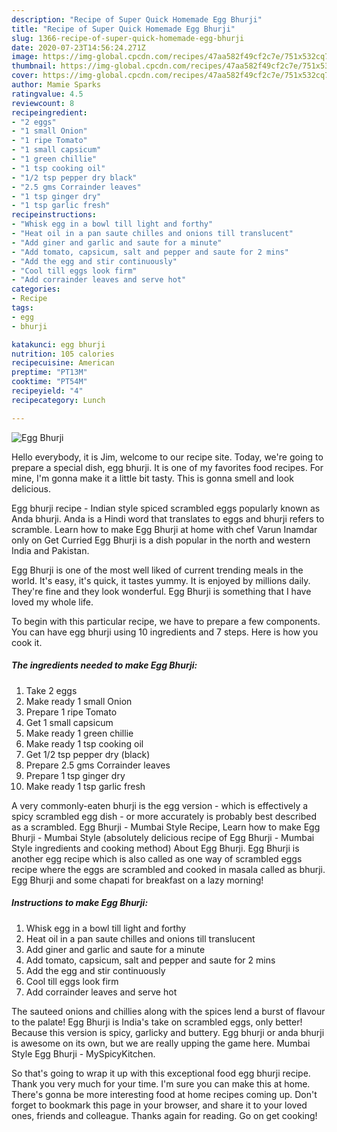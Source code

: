 ```yaml
---
description: "Recipe of Super Quick Homemade Egg Bhurji"
title: "Recipe of Super Quick Homemade Egg Bhurji"
slug: 1366-recipe-of-super-quick-homemade-egg-bhurji
date: 2020-07-23T14:56:24.271Z
image: https://img-global.cpcdn.com/recipes/47aa582f49cf2c7e/751x532cq70/egg-bhurji-recipe-main-photo.jpg
thumbnail: https://img-global.cpcdn.com/recipes/47aa582f49cf2c7e/751x532cq70/egg-bhurji-recipe-main-photo.jpg
cover: https://img-global.cpcdn.com/recipes/47aa582f49cf2c7e/751x532cq70/egg-bhurji-recipe-main-photo.jpg
author: Mamie Sparks
ratingvalue: 4.5
reviewcount: 8
recipeingredient:
- "2 eggs"
- "1 small Onion"
- "1 ripe Tomato"
- "1 small capsicum"
- "1 green chillie"
- "1 tsp cooking oil"
- "1/2 tsp pepper dry black"
- "2.5 gms Corrainder leaves"
- "1 tsp ginger dry"
- "1 tsp garlic fresh"
recipeinstructions:
- "Whisk egg in a bowl till light and forthy"
- "Heat oil in a pan saute chilles and onions till translucent"
- "Add giner and garlic and saute for a minute"
- "Add tomato, capsicum, salt and pepper and saute for 2 mins"
- "Add the egg and stir continuously"
- "Cool till eggs look firm"
- "Add corrainder leaves and serve hot"
categories:
- Recipe
tags:
- egg
- bhurji

katakunci: egg bhurji 
nutrition: 105 calories
recipecuisine: American
preptime: "PT13M"
cooktime: "PT54M"
recipeyield: "4"
recipecategory: Lunch

---
```



![Egg Bhurji](https://img-global.cpcdn.com/recipes/47aa582f49cf2c7e/751x532cq70/egg-bhurji-recipe-main-photo.jpg)

Hello everybody, it is Jim, welcome to our recipe site. Today, we're going to prepare a special dish, egg bhurji. It is one of my favorites food recipes. For mine, I'm gonna make it a little bit tasty. This is gonna smell and look delicious.

Egg bhurji recipe - Indian style spiced scrambled eggs popularly known as Anda bhurji. Anda is a Hindi word that translates to eggs and bhurji refers to scramble. Learn how to make Egg Bhurji at home with chef Varun Inamdar only on Get Curried Egg Bhurji is a dish popular in the north and western India and Pakistan.

Egg Bhurji is one of the most well liked of current trending meals in the world. It's easy, it's quick, it tastes yummy. It is enjoyed by millions daily. They're fine and they look wonderful. Egg Bhurji is something that I have loved my whole life.


To begin with this particular recipe, we have to prepare a few components. You can have egg bhurji using 10 ingredients and 7 steps. Here is how you cook it.

<!--inarticleads1-->

##### The ingredients needed to make Egg Bhurji:

1. Take 2 eggs
1. Make ready 1 small Onion
1. Prepare 1 ripe Tomato
1. Get 1 small capsicum
1. Make ready 1 green chillie
1. Make ready 1 tsp cooking oil
1. Get 1/2 tsp pepper dry (black)
1. Prepare 2.5 gms Corrainder leaves
1. Prepare 1 tsp ginger dry
1. Make ready 1 tsp garlic fresh


A very commonly-eaten bhurji is the egg version - which is effectively a spicy scrambled egg dish - or more accurately is probably best described as a scrambled. Egg Bhurji - Mumbai Style Recipe, Learn how to make Egg Bhurji - Mumbai Style (absolutely delicious recipe of Egg Bhurji - Mumbai Style ingredients and cooking method) About Egg Bhurji. Egg Bhurji is another egg recipe which is also called as one way of scrambled eggs recipe where the eggs are scrambled and cooked in masala called as bhurji. Egg Bhurji and some chapati for breakfast on a lazy morning! 

<!--inarticleads2-->

##### Instructions to make Egg Bhurji:

1. Whisk egg in a bowl till light and forthy
1. Heat oil in a pan saute chilles and onions till translucent
1. Add giner and garlic and saute for a minute
1. Add tomato, capsicum, salt and pepper and saute for 2 mins
1. Add the egg and stir continuously
1. Cool till eggs look firm
1. Add corrainder leaves and serve hot


The sauteed onions and chillies along with the spices lend a burst of flavour to the palate! Egg Bhurji is India&#39;s take on scrambled eggs, only better! Because this version is spicy, garlicky and buttery. Egg bhurji or anda bhurji is awesome on its own, but we are really upping the game here. Mumbai Style Egg Bhurji - MySpicyKitchen. 

So that's going to wrap it up with this exceptional food egg bhurji recipe. Thank you very much for your time. I'm sure you can make this at home. There's gonna be more interesting food at home recipes coming up. Don't forget to bookmark this page in your browser, and share it to your loved ones, friends and colleague. Thanks again for reading. Go on get cooking!
